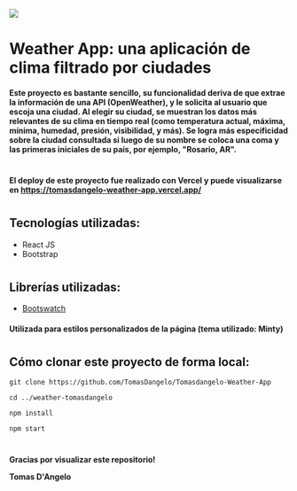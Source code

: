 ![](https://i0.wp.com/enlacelatinonc.org/wp-content/uploads/2022/04/El-Clima-hoy.jpg?fit=1200%2C676&ssl=1)

# Weather App: una aplicación de clima filtrado por ciudades

#### Este proyecto es bastante sencillo, su funcionalidad deriva de que extrae la información de una API (OpenWeather), y le solicita al usuario que escoja una ciudad. Al elegir su ciudad, se muestran los datos más relevantes de su clima en tiempo real (como temperatura actual, máxima, mínima, humedad, presión, visibilidad, y más). Se logra más especificidad sobre la ciudad consultada si luego de su nombre se coloca una coma y las primeras iniciales de su país, por ejemplo, "Rosario, AR". 
#
#### **El deploy de este proyecto fue realizado con Vercel y puede visualizarse en https://tomasdangelo-weather-app.vercel.app/**
#
## Tecnologías utilizadas: 
-    React JS
-    Bootstrap
#
## Librerías utilizadas: 

- [Bootswatch](https://bootswatch.com/)
#### Utilizada para estilos personalizados de la página (tema utilizado: Minty)

#
##  Cómo clonar este proyecto de forma local:

```
git clone https://github.com/TomasDangelo/Tomasdangelo-Weather-App
```
```
cd ../weather-tomasdangelo
```
```
npm install
```

```
npm start
```

#
**Gracias por visualizar este repositorio!**

**Tomas D'Angelo**
